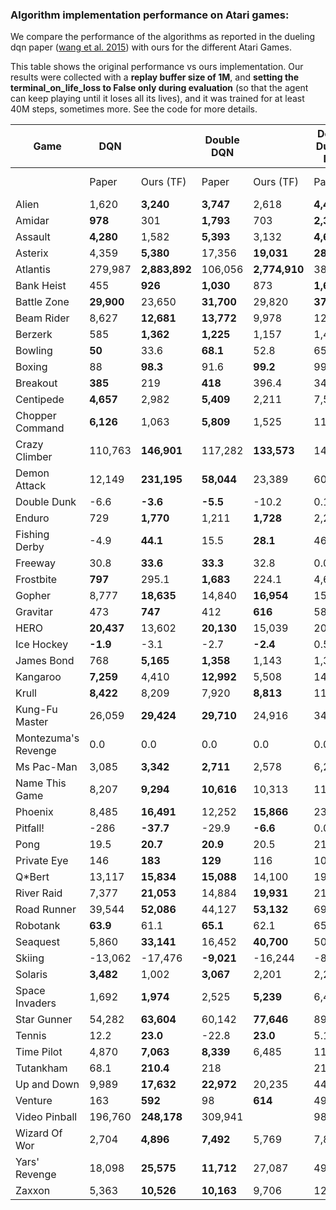 ### Algorithm implementation performance on Atari games:
We compare the performance of the algorithms as reported in the dueling dqn paper ([wang et al. 2015](https://arxiv.org/pdf/1511.06581.pdf)) with ours for the different Atari Games.

This table shows the original performance vs ours implementation. Our results were collected with a **replay 
buffer size of 1M**, and **setting the terminal_on_life_loss to False only during evaluation** (so that the agent 
can keep playing until it loses all its lives), and it was trained for at least 40M steps, sometimes more. See
the code for more details.

| Game                | DQN         |               | Double DQN |               | Double Dueling DQN |       |
|---------------------|-------------|---------------|------------|---------------|--------------|-------------|
|                     | Paper       | Ours (TF)     | Paper      | Ours (TF)     | Paper        | Ours (TF)   |
| Alien               | 1,620       | **3,240**     | **3,747**  | 2,618         | **4,461**    | 2,281       |
| Amidar              | **978**     | 301           | **1,793**  | 703           | **2,354**    | 527         |
| Assault             | **4,280**   | 1,582         | **5,393**  | 3,132         | **4,621**    | 2,432       |
| Asterix             | 4,359       | **5,380**     | 17,356     | **19,031**    | **28,188**   | 5,297       |
| Atlantis            | 279,987     | **2,883,892** | 106,056    | **2,774,910** | 382,572      | |
| Bank Heist          | 455         | **926**       | **1,030**  | 873           | **1,611**    | 976         |
| Battle Zone         | **29,900**  | 23,650        | **31,700** | 29,820        | **37,150**   | 34,385      |
| Beam Rider          | 8,627       | **12,681**    | **13,772** | 9,978         | 12,164       | |
| Berzerk             | 585         | **1,362**     | **1,225**  | 1,157         | 1,472        | |
| Bowling             | **50**      | 33.6          | **68.1**   | 52.8          | 65.5         | |
| Boxing              | 88          | **98.3**      | 91.6       | **99.2**      | 99.4         | |
| Breakout            | **385**     | 219           | **418**    | 396.4         | 345          | |
| Centipede           | **4,657**   | 2,982         | **5,409**  | 2,211         | 7,561        | |
| Chopper Command     | **6,126**   | 1,063         | **5,809**  | 1,525         | 11,215       | |
| Crazy Climber       | 110,763     | **146,901**   | 117,282    | **133,573**   | 143,570      | |
| Demon Attack        | 12,149      | **231,195**   | **58,044** | 23,389        | 60,813       | |
| Double Dunk         | -6.6        | **-3.6**      | **-5.5**   | -10.2         | 0.1          | |
| Enduro              | 729         | **1,770**     | 1,211      | **1,728**     | 2,258        | |
| Fishing Derby       | -4.9        | **44.1**      | 15.5       | **28.1**      | 46.4         | |
| Freeway             | 30.8        | **33.6**      | **33.3**   | 32.8          | 0.0          | |
| Frostbite           | **797**     | 295.1         | **1,683**  | 224.1         | 4,672        | |
| Gopher              | 8,777       | **18,635**    | 14,840     | **16,954**    | 15,718       | |
| Gravitar            | 473         | **747**       | 412        | **616**       | 588          | |
| HERO                | **20,437**  | 13,602        | **20,130** | 15,039        | 20,818       | |
| Ice Hockey          | **-1.9**    | -3.1          | -2.7       | **-2.4**      | 0.5          | |
| James Bond          | 768         | **5,165**     | **1,358**  | 1,143         | 1,312        | |
| Kangaroo            | **7,259**   | 4,410         | **12,992** | 5,508         | 14,854       | |
| Krull               | **8,422**   | 8,209         | 7,920      | **8,813**     | 11,451       | |
| Kung-Fu Master      | 26,059      | **29,424**    | **29,710** | 24,916        | 34,294       | |
| Montezuma's Revenge | 0.0         | 0.0           | 0.0        | 0.0           | 0.0          | |
| Ms Pac-Man          | 3,085       | **3,342**     | **2,711**  | 2,578         | 6,283        | |
| Name This Game      | 8,207       | **9,294**     | **10,616** | 10,313        | 11,971       | |
| Phoenix             | 8,485       | **16,491**    | 12,252     | **15,866**    | 23,092             | |
| Pitfall!            | -286        | **-37.7**     | -29.9      | **-6.6**      | 0.0                | |
| Pong                | 19.5        | **20.7**      | **20.9**   | 20.5          | 21.0               | |
| Private Eye         | 146         | **183**       | **129**    | 116           | 103                | |
| Q*Bert              | 13,117      | **15,834**    | **15,088** | 14,100        | 19,220             | |
| River Raid          | 7,377       | **21,053**    | 14,884     | **19,931**    | 21,162             | |
| Road Runner         | 39,544      | **52,086**    | 44,127     | **53,132**    | 69,524             | |
| Robotank            | **63.9**    | 61.1          | **65.1**   | 62.1          | 65.3               | |
| Seaquest            | 5,860       | **33,141**    | 16,452     | **40,700**    | 50,254             | |
| Skiing              | -13,062     | -17,476       | **-9,021** | -16,244       | -8,857             | |
| Solaris             | **3,482**   | 1,002         | **3,067**  | 2,201         | 2,250              | |
| Space Invaders      | 1,692       | **1,974**     | 2,525      | **5,239**     | 6,427              | |
| Star Gunner         | 54,282      | **63,604**    | 60,142     | **77,646**    | 89,238             | |
| Tennis              | 12.2        | **23.0**      | -22.8      | **23.0**      | 5.1                | |
| Time Pilot          | 4,870       | **7,063**     | **8,339**  | 6,485         | 11,666             | |
| Tutankham           | 68.1        | **210.4**     | 218       |      | 211                | |
| Up and Down         | 9,989       | **17,632**    | **22,972** | 20,235        | 44,939             | |
| Venture             | 163         | **592**       | 98         | **614**       | 497                | |
| Video Pinball       | 196,760     | **248,178**   | 309,941   |      | 98,209             | |
| Wizard Of Wor       | 2,704       | **4,896**     | **7,492**  | 5,769         | 7,855              | |
| Yars' Revenge       | 18,098      | **25,575**    | **11,712** | 27,087        | 49,622             | |
| Zaxxon              | 5,363       | **10,526**    | **10,163** | 9,706         | 12,944             | |
